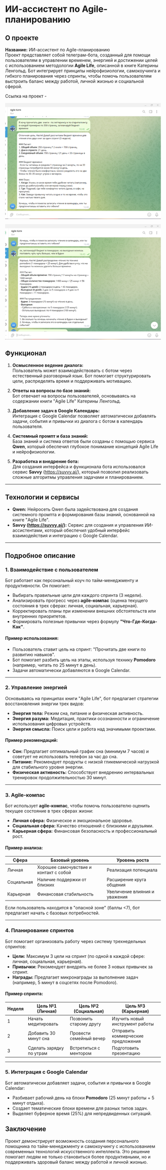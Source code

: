 # ИИ-ассистент по Agile-планированию

## О проекте
**Название:** ИИ-ассистент по Agile-планированию  
Проект представляет собой телеграм-бота, созданный для помощи пользователям в управлении временем, энергией и достижении целей с использованием методологии **Agile Life**, описанной в книге Катерины Ленгольд. Бот интегрирует принципы нейрофизиологии, самокоучинга и гибкого планирования через спринты, чтобы помочь пользователям выстроить баланс между работой, личной жизнью и социальной сферой.

Ссылка на проект - 

![Скриншот 1](https://github.com/MarthaWaves/aiassistant/blob/main/2025-04-27_16-42-06.png?raw=true)

![Скриншот 2](https://github.com/MarthaWaves/aiassistant/blob/main/2025-04-27_17-09-49.png?raw=true)

## Функционал
1. **Осмысленное ведение диалога:**  
   Пользователь может взаимодействовать с ботом через естественный разговорный язык. Бот помогает структурировать цели, распределять время и поддерживать мотивацию.
   
2. **Ответы на вопросы по базе знаний:**  
   Бот отвечает на вопросы пользователей, основываясь на содержании книги "Agile Life" Катерины Ленгольд.

3. **Добавление задач в Google Календарь:**  
   Интеграция с Google Calendar позволяет автоматически добавлять задачи, события и привычки из диалога с ботом в календарь пользователя.

4. **Системный промпт и база знаний:**  
   База знаний и система ответов были созданы с помощью сервиса **Qwen**, который обеспечил глубокое понимание концепций Agile Life и нейрофизиологии.

5. **Разработка и внедрение бота:**  
   Для создания интерфейса и функционала бота использовался сервис **Savvy** (https://suvvy.ai/), который позволил реализовать сложные алгоритмы управления задачами и планированием.

---

## Технологии и сервисы
- **Qwen:** Нейросеть Qwen была задействована для создания системного промпта и формирования базы знаний, основанной на книге "Agile Life".
- **Savvy (https://suvvy.ai/):** Сервис для создания и управления ИИ-ассистентами, который обеспечил удобный интерфейс взаимодействия и интеграцию с Google Calendar.

---

## Подробное описание

### 1. Взаимодействие с пользователем
Бот работает как персональный коуч по тайм-менеджменту и продуктивности. Он помогает:
- Выбирать правильные цели для каждого спринта (3 недели).
- Анализировать прогресс через **agile-компас** (оценка текущего состояния в трех сферах: личная, социальная, карьерная).
- Корректировать планы при изменении внешних обстоятельств или внутренних приоритетов.
- Формировать полезные привычки через формулу **"Что-Где-Когда-Как"**.

#### Пример использования:
- Пользователь ставит цель на спринт: "Прочитать две книги по развитию навыков".
- Бот помогает разбить цель на этапы, используя технику **Pomodoro** (например, читать по 25 минут в день).
- Задачи автоматически добавляются в Google Calendar.

---

### 2. Управление энергией
Основываясь на принципах книги "Agile Life", бот предлагает стратегии восстановления энергии трех видов:
- **Энергия тела:** Режим сна, питание и физическая активность.
- **Энергия разума:** Медитация, практики осознанности и ограничение использования цифровых устройств.
- **Энергия смысла:** Поиск цели и работа над значимыми проектами.

#### Пример рекомендаций:
- **Сон:** Предлагает оптимальный график сна (минимум 7 часов) и советует не использовать телефон за час до сна.
- **Питание:** Рекомендует продукты с низкой гликемической нагрузкой для стабильного уровня энергии.
- **Физическая активность:** Способствует внедрению интервальных тренировок продолжительностью 30 минут.

---

### 3. Agile-компас
Бот использует **agile-компас**, чтобы помочь пользователю оценить текущее состояние в трех сферах жизни:
- **Личная сфера:** Физическое и эмоциональное здоровье.
- **Социальная сфера:** Качество отношений с близкими и друзьями.
- **Карьерная сфера:** Финансовая безопасность и профессиональный рост.

#### Пример анализа:
| Сфера          | Базовый уровень                        | Уровень роста                |
|----------------|----------------------------------------|------------------------------|
| Личная         | Хорошее самочувствие и контакт с собой | Реализация потенциала        |
| Социальная     | Наличие поддержки от близких           | Расширение круга общения     |
| Карьерная      | Финансовая стабильность                | Увеличение влияния и уважения|

Если пользователь находится в "опасной зоне" (баллы <7), бот предлагает начать с базовых потребностей.

---

### 4. Планирование спринтов
Бот помогает организовать работу через систему трехнедельных спринтов:
- **Цели:** Максимум 3 цели на спринт (по одной в каждой сфере: личная, социальная, карьерная).
- **Привычки:** Рекомендует внедрять не более 3 новых привычек за спринт.
- **Награды:** Предлагает микронаграды за выполнение задач (например, 5 минут в соцсетях после Pomodoro).

#### Пример спринта:
| Неделя | Цель №1 (Личная)              | Цель №2 (Социальная)       | Цель №3 (Карьерная)                |
|--------|-------------------------------|----------------------------|------------------------------------|
| 1      | Начать медитировать           | Позвонить старому другу    | Изучить новый инструмент работы    |
| 2      | Добавить 30 минут сна         | Провести семейный вечер    | Отправить коммерческие предложения |
| 3      | Сделать зарядку по утрам      | Встретиться с ментором     | Подготовить презентацию            |

---

### 5. Интеграция с Google Calendar
Бот автоматически добавляет задачи, события и привычки в Google Calendar:
- Разбивает рабочий день на блоки **Pomodoro** (25 минут работы + 5 минут отдыха).
- Создает тематические блоки времени для разных типов задач.
- Выделяет буферное время (25%) для непредвиденных ситуаций.

## Заключение
Проект демонстрирует возможность создания персонального помощника по тайм-менеджменту и самокоучингу с использованием современных технологий искусственного интеллекта. Это решение помогает людям не только становиться более продуктивными, но и поддерживать здоровый баланс между работой и личной жизнью.

